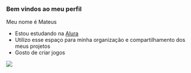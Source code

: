 ### Bem vindos ao meu perfil

Meu nome é Mateus

- Estou estudando na [Alura](https://www.alura.com.br)
- Utilizo esse espaço para minha organização e compartilhamento dos meus projetos
- Gosto de criar jogos


![](https://media.tenor.com/WJbXIiTBusYAAAAS/vini-neymar-paqueta-dance.gif)
